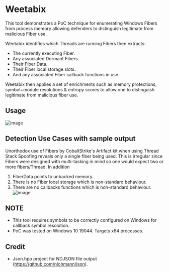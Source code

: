 # Weetabix

This tool demonstrates a PoC technique for enumerating Windows Fibers from process memory allowing defenders to distinguish legitimate from malicious Fiber use.

Weetabix identifies which Threads are running Fibers then extracts:
* The currently executing Fiber.
* Any associated Dormant Fibers.
* Their Fiber Data.
* Their Fiber local storage slots.
* And any associated Fiber callback functions in use.

Weetabix then applies a set of enrichments such as memory protections, symbol+module resolutions & entropy scores to allow one to distinguish legitimate from malicious fiber use.  

## Usage
![image](https://user-images.githubusercontent.com/60667846/230958277-66fc257d-7f2c-4c24-b79e-6380256b447f.png)

## Detection Use Cases with sample output

Unorthodox use of Fibers by CobaltStrike's Artifact kit when using Thread Stack Spoofing reveals only a single fiber being used. This is irregular since Fibers were designed with multi-tasking in mind so one would expect two or more fibers/Thread. In addition 
1. FiberData points to unbacked memory.
2. There is no Fiber local storage which is non-standard behaviour.
3. There are no callbacks functions which is non-standard behaviour.
![image](https://user-images.githubusercontent.com/60667846/230965528-5bfa4766-b04c-4262-84dc-5235acfe2a73.png)



## NOTE
* This tool requires symbols to be correctly configured on Windows for callback symbol resolution.
* PoC was tested on Windows 10 19044. Targets x64 processes.

## Credit
* Json.hpp project for NDJSON file output (https://github.com/nlohmann/json).
